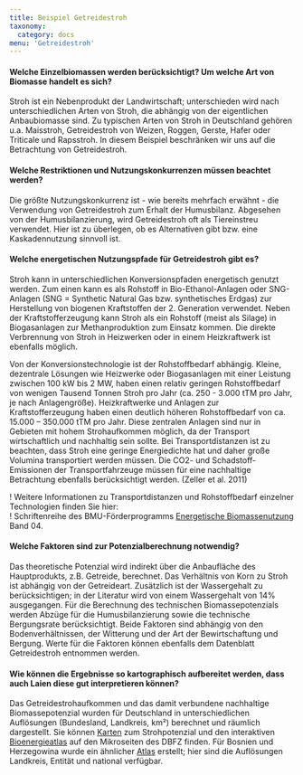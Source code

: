 ```yaml
---
title: Beispiel Getreidestroh
taxonomy:
  category: docs
menu: 'Getreidestroh'
---
```


#### Welche Einzelbiomassen werden berücksichtigt? Um welche Art von Biomasse handelt es sich?
Stroh ist ein Nebenprodukt der Landwirtschaft; unterschieden wird nach unterschiedlichen Arten von Stroh, die abhängig von der eigentlichen Anbaubiomasse sind. Zu typischen Arten von Stroh in Deutschland gehören u.a. Maisstroh, Getreidestroh von Weizen, Roggen, Gerste, Hafer oder Triticale und Rapsstroh. In diesem Beispiel beschränken wir uns auf die Betrachtung von Getreidestroh.

#### Welche Restriktionen und Nutzungskonkurrenzen müssen beachtet werden?
Die größte Nutzungskonkurrenz ist - wie bereits mehrfach erwähnt - die Verwendung von Getreidestroh zum Erhalt der Humusbilanz. Abgesehen von der Humusbilanzierung, wird Getreidestroh oft als Tiereinstreu verwendet. Hier ist zu überlegen, ob es Alternativen gibt bzw. eine Kaskadennutzung sinnvoll ist.

#### Welche energetischen Nutzungspfade für Getreidestroh gibt es?
Stroh kann in unterschiedlichen Konversionspfaden energetisch genutzt werden. Zum einen kann es als Rohstoff in Bio-Ethanol-Anlagen oder SNG-Anlagen (SNG = Synthetic Natural Gas bzw. synthetisches Erdgas) zur Herstellung von biogenen Kraftstoffen der 2. Generation verwendet. Neben der Kraftstofferzeugung kann Stroh als ein Rohstoff (meist als Silage) in Biogasanlagen zur Methanproduktion zum Einsatz kommen. Die direkte Verbrennung von Stroh in Heizwerken oder in einem Heizkraftwerk ist ebenfalls möglich. 

Von der Konversionstechnologie ist der Rohstoffbedarf abhängig. Kleine, dezentrale Lösungen wie Heizwerke oder Biogasanlagen mit einer Leistung zwischen 100 kW bis 2 MW, haben einen relativ geringen Rohstoffbedarf von wenigen Tausend Tonnen Stroh pro Jahr (ca. 250 - 3.000 tTM pro Jahr, je nach Anlagengröße). Heizkraftwerke und Anlagen zur Kraftstofferzeugung haben einen deutlich höheren Rohstoffbedarf von ca. 15.000 – 350.000 tTM pro Jahr. Diese zentralen Anlagen sind nur in Gebieten mit hohem Strohaufkommen möglich, da der Transport wirtschaftlich und nachhaltig sein sollte. Bei Transportdistanzen ist zu beachten, dass Stroh eine geringe Energiedichte hat und daher große Volumina transportiert werden müssen. Die CO2- und Schadstoff-Emissionen der Transportfahrzeuge müssen für eine nachhaltige Betrachtung ebenfalls berücksichtigt werden. (Zeller et al. 2011)

! Weitere Informationen zu Transportdistanzen und Rohstoffbedarf einzelner Technologien finden Sie hier: <br>
! Schriftenreihe des BMU-Förderprogramms [Energetische Biomassenutzung](https://www.energetische-biomassenutzung.de/publikationen/schriftenreihe/) Band 04.

#### Welche Faktoren sind zur Potenzialberechnung notwendig?
Das theoretische Potenzial wird indirekt über die Anbaufläche des Hauptprodukts, z.B. Getreide, berechnet. Das Verhältnis von Korn zu Stroh ist abhängig von der Getreideart. Zusätzlich ist der Wassergehalt zu berücksichtigen; in der Literatur wird von einem Wassergehalt von 14% ausgegangen. Für die Berechnung des technischen Biomassepotenzials werden Abzüge für die Humusbilanzierung sowie die technische Bergungsrate berücksichtigt. Beide Faktoren sind abhängig von den Bodenverhältnissen, der Witterung und der Art der Bewirtschaftung und Bergung. Werte für die Faktoren können ebenfalls dem Datenblatt Getreidestroh entnommen werden.

#### Wie können die Ergebnisse so kartographisch aufbereitet werden, dass auch Laien diese gut interpretieren können?
Das Getreidestrohaufkommen und das damit verbundene nachhaltige Biomassepotenzial wurden für Deutschland in unterschiedlichen Auflösungen (Bundesland, Landkreis, km²) berechnet und räumlich dargestellt. Sie können <a href="https://www.dbfz.de/index.php?id=987&L=0" target="_blank">Karten</a> zum Strohpotenzial und den interaktiven <a href="https://www.dbfz.de/index.php?id=1061&L=0" target="_blank">Bioenergieatlas</a> auf den Mikroseiten des DBFZ finden.
Für Bosnien und Herzegowina wurde ein ähnlicher [Atlas](http://atlasbm.bhas.gov.ba/) erstellt; hier sind die Auflösungen Landkreis, Entität und national verfügbar. 
